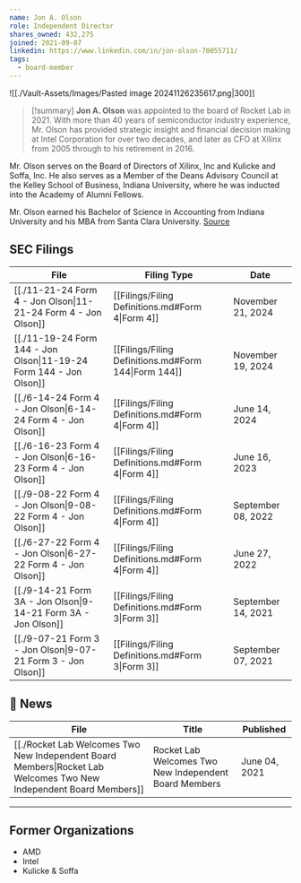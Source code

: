 ```yaml
---
name: Jon A. Olson
role: Independent Director
shares_owned: 432,275
joined: 2021-09-07
linkedin: https://www.linkedin.com/in/jon-olson-70055711/
tags:
  - board-member
---
```


![[./Vault-Assets/Images/Pasted image 20241126235617.png|300]]

>[!summary]
**Jon A. Olson** was appointed to the board of Rocket Lab in 2021. With more than 40 years of semiconductor industry experience, Mr. Olson has provided strategic insight and financial decision making at Intel Corporation for over two decades, and later as CFO at Xilinx from 2005 through to his retirement in 2016.  
>
Mr. Olson serves on the Board of Directors of Xilinx, Inc and Kulicke and Soffa, Inc. He also serves as a Member of the Deans Advisory Council at the Kelley School of Business, Indiana University, where he was inducted into the Academy of Alumni Fellows.  
>
Mr. Olson earned his Bachelor of Science in Accounting from Indiana University and his MBA from Santa Clara University.
[Source](https://www.rocketlabusa.com/about/team/)

## SEC Filings
| File                                                                                      | Filing Type                                          | Date               |
| ----------------------------------------------------------------------------------------- | ---------------------------------------------------- | ------------------ |
| [[./11-21-24 Form 4 - Jon Olson\|11-21-24 Form 4 - Jon Olson]]       | [[Filings/Filing Definitions.md#Form 4\|Form 4]]     | November 21, 2024  |
| [[./11-19-24 Form 144 - Jon Olson\|11-19-24 Form 144 - Jon Olson]] | [[Filings/Filing Definitions.md#Form 144\|Form 144]] | November 19, 2024  |
| [[./6-14-24 Form 4 - Jon Olson\|6-14-24 Form 4 - Jon Olson]]         | [[Filings/Filing Definitions.md#Form 4\|Form 4]]     | June 14, 2024      |
| [[./6-16-23 Form 4 - Jon Olson\|6-16-23 Form 4 - Jon Olson]]         | [[Filings/Filing Definitions.md#Form 4\|Form 4]]     | June 16, 2023      |
| [[./9-08-22 Form 4 - Jon Olson\|9-08-22 Form 4 - Jon Olson]]         | [[Filings/Filing Definitions.md#Form 4\|Form 4]]     | September 08, 2022 |
| [[./6-27-22 Form 4 - Jon Olson\|6-27-22 Form 4 - Jon Olson]]         | [[Filings/Filing Definitions.md#Form 4\|Form 4]]     | June 27, 2022      |
| [[./9-14-21 Form 3A - Jon Olson\|9-14-21 Form 3A - Jon Olson]]       | [[Filings/Filing Definitions.md#Form 3\|Form 3]]     | September 14, 2021 |
| [[./9-07-21 Form 3 - Jon Olson\|9-07-21 Form 3 - Jon Olson]]         | [[Filings/Filing Definitions.md#Form 3\|Form 3]]     | September 07, 2021 |

## 📰 News
| File                                                                                                                     | Title                                                  | Published     |
| ------------------------------------------------------------------------------------------------------------------------ | ------------------------------------------------------ | ------------- |
| [[./Rocket Lab Welcomes Two New Independent Board Members\|Rocket Lab Welcomes Two New Independent Board Members]] | Rocket Lab Welcomes Two New Independent Board Members  | June 04, 2021 |


---
## Former Organizations

-  AMD
-  Intel
-  Kulicke & Soffa